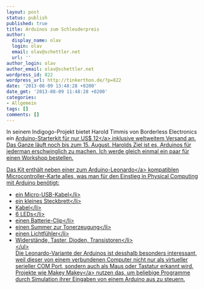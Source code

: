 ```yaml
---
layout: post
status: publish
published: true
title: Arduinos zum Schleuderpreis
author:
  display_name: olav
  login: olav
  email: olav@schettler.net
  url: ''
author_login: olav
author_email: olav@schettler.net
wordpress_id: 822
wordpress_url: http://tinkerthon.de/?p=822
date: '2013-08-09 13:48:28 +0200'
date_gmt: '2013-08-09 11:48:28 +0200'
categories:
- Allgemein
tags: []
comments: []
---
```

<p>In seinem Indigogo-Projekt bietet Harold Timmis von Borderless Electronics ein <a title="noch bis 15.8.2013: Arduino-Starterkit f&uuml;r 9&euro;" href="http:&#47;&#47;igg.me&#47;at&#47;9duino&#47;x&#47;2980336">Arduino-Starterkit f&uuml;r nur US$ 12<&#47;a> inklusive weltweitem Versand an. Das Ganze l&auml;uft noch bis zum 15. August. Harolds Ziel ist es, Arduinos f&uuml;r jederman erschwinglich zu machen. Ich werde gleich einmal ein paar f&uuml;r einen Workshop bestellen.</p>
<p>Das Kit enth&auml;lt neben einer zum <a href="http:&#47;&#47;arduino.cc&#47;de&#47;Main&#47;ArduinoBoardLeonardo">Arduino-Leonardo<&#47;a> kompatiblen Microcontroller-Karte alles, was man f&uuml;r den Einstieg in Physical Computing mit Arduino ben&ouml;tigt:</p>
<ul>
<li>ein Micro-USB-Kabel<&#47;li>
<li>ein kleines Steckbrett<&#47;li>
<li>Kabel<&#47;li>
<li>6 LEDs<&#47;li>
<li>einen Batterie-Clip<&#47;li>
<li>einen Summer zur Tonerzeugung<&#47;li>
<li>einen Lichtf&uuml;hler<&#47;li>
<li>Widerst&auml;nde, Taster, Dioden, Transistoren<&#47;li><br />
<&#47;ul><br />
Die Leonardo-Variante der Arduinos ist desshalb besonders interessant, weil dieser&nbsp;von einem verbundenen Computer nicht nur als virtueller serieller COM Port, sondern auch als Maus oder Tastatur erkannt wird. Projekte wie <a href="http:&#47;&#47;www.makeymakey.com&#47;">Makey Makey<&#47;a> nutzen das, um beliebige Programme durch Simulation ihrer Eingaben von einem Arduino aus zu steuern.</p>
